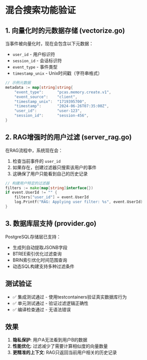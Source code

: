 # 混合搜索功能验证

## 1. 向量化时的元数据存储 (vectorize.go)

当事件被向量化时，现在会包含以下元数据：
- `user_id` - 用户标识符
- `session_id` - 会话标识符  
- `event_type` - 事件类型
- `timestamp_unix` - Unix时间戳（字符串格式）

```go
// 示例元数据
metadata := map[string]string{
    "event_type":      "pcas.memory.create.v1",
    "event_source":    "client",
    "timestamp_unix":  "1719395700",
    "timestamp":       "2024-06-26T07:35:00Z",
    "user_id":         "user-123",
    "session_id":      "session-456",
}
```

## 2. RAG增强时的用户过滤 (server_rag.go)

在RAG流程中，系统现在会：
1. 检查当前事件的 `user_id`
2. 如果存在，创建过滤器只搜索该用户的事件
3. 这确保了用户只能看到自己的历史记录

```go
// 构建用户特定的过滤器
filters := make(map[string]interface{})
if event.UserId != "" {
    filters["user_id"] = event.UserId
    log.Printf("RAG: Applying user filter: %s", event.UserId)
}
```

## 3. 数据库层支持 (provider.go)

PostgreSQL存储层已支持：
- 生成列自动提取JSONB字段
- BTREE索引优化过滤查询
- BRIN索引优化时间范围查询
- 动态SQL构建支持多种过滤条件

## 测试验证

- ✅ 集成测试通过 - 使用testcontainers验证真实数据库行为
- ✅ 单元测试通过 - 验证过滤逻辑正确性
- ✅ 编译检查通过 - 无语法错误

## 效果

1. **隐私保护**: 用户A无法看到用户B的数据
2. **性能优化**: 过滤减少了需要计算相似度的向量数量
3. **更精准的上下文**: RAG只返回当前用户相关的历史记录